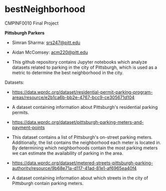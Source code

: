 # bestNeighborhood
CMPINF0010 Final Project

**Pittsburgh Parkers**
* Simran Sharma: srs247@pitt.edu
* Aidan McComsey: acm220@pitt.edu

* This github repository contains Jupyter notebooks which analyze datasets related to parking in the city of Pittsburgh, which is used as a metric to determine the best neighborhood in the city.

Datasets: 
* https://data.wprdc.org/dataset/residential-permit-parking-program-areas/resource/e2b1ca6b-bb2e-4767-bcc9-ce305671d104
* A dataset containing information about Pittsburgh's residential parking permits.

* https://data.wprdc.org/dataset/pittsburgh-parking-meters-and-payment-points
* This dataset contains a list of Pittsburgh's on-street parking meters. Additionally, the list contains the neighborhood each meter is located in. By determining which neighborhoods contain the most parking meters we can estimate the availability of parking in the area.

* https://data.wprdc.org/dataset/metered-streets-pittsburgh-parking-authority/resource/9b68e71a-d117-41ad-81e1-af6965ea40f4
* A dataset containing information about which streets in the city of Pittsburgh contain parking meters.



